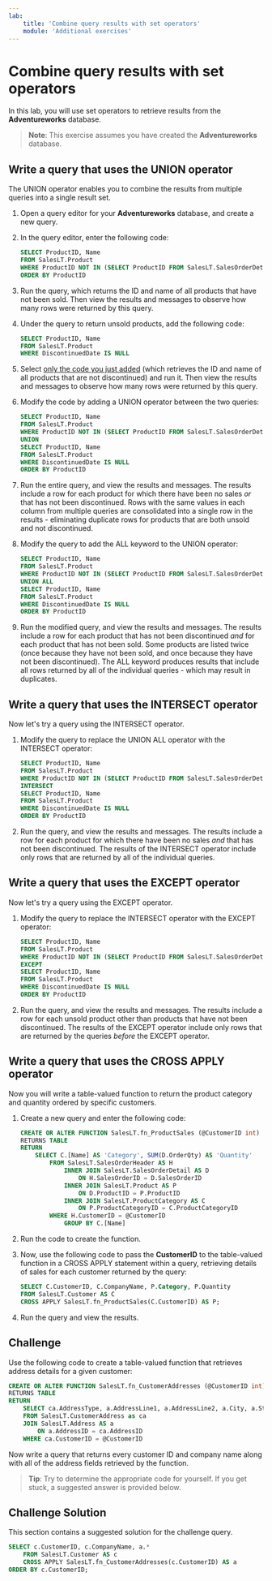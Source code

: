 ```yaml
---
lab:
    title: 'Combine query results with set operators'
    module: 'Additional exercises'
---
```

# Combine query results with set operators

In this lab, you will use set operators to retrieve results from the **Adventureworks** database.

> **Note**: This exercise assumes you have created the **Adventureworks** database.

## Write a query that uses the UNION operator

The UNION operator enables you to combine the results from multiple queries into a single result set.

1. Open a query editor for your **Adventureworks** database, and create a new query.
1. In the query editor, enter the following code:

    ```sql
    SELECT ProductID, Name
    FROM SalesLT.Product
    WHERE ProductID NOT IN (SELECT ProductID FROM SalesLT.SalesOrderDetail)
    ORDER BY ProductID
    ```

1. Run the query, which returns the ID and name of all products that have not been sold. Then view the results and messages to observe how many rows were returned by this query.
1. Under the query to return unsold products, add the following code:

    ```sql
    SELECT ProductID, Name
    FROM SalesLT.Product
    WHERE DiscontinuedDate IS NULL
    ```

1. Select <u>only the code you just added</u> (which retrieves the ID and name of all products that are not discontinued) and run it. Then view the results and messages to observe how many rows were returned by this query.
1. Modify the code by adding a UNION operator between the two queries:

    ```sql
    SELECT ProductID, Name
    FROM SalesLT.Product
    WHERE ProductID NOT IN (SELECT ProductID FROM SalesLT.SalesOrderDetail)
    UNION
    SELECT ProductID, Name
    FROM SalesLT.Product
    WHERE DiscontinuedDate IS NULL
    ORDER BY ProductID
    ```

1. Run the entire query, and view the results and messages. The results include a row for each product for which there have been no sales *or*  that has not been discontinued. Rows with the same values in each column from multiple queries are consolidated into a single row in the results - eliminating duplicate rows for products that are both unsold and not discontinued.
1. Modify the query to add the ALL keyword to the UNION operator:

    ```sql
    SELECT ProductID, Name
    FROM SalesLT.Product
    WHERE ProductID NOT IN (SELECT ProductID FROM SalesLT.SalesOrderDetail)
    UNION ALL
    SELECT ProductID, Name
    FROM SalesLT.Product
    WHERE DiscontinuedDate IS NULL
    ORDER BY ProductID
    ```

1. Run the modified query, and view the results and messages. The results include a row for each product that has not been discontinued *and* for each product that has not been sold. Some products are listed twice (once because they have not been sold, and once because they have not been discontinued). The ALL keyword produces results that include all rows returned by all of the individual queries - which may result in duplicates.

## Write a query that uses the INTERSECT operator

Now let's try a query using the INTERSECT operator.

1. Modify the query to replace the UNION ALL operator with the INTERSECT operator:

    ```sql
    SELECT ProductID, Name
    FROM SalesLT.Product
    WHERE ProductID NOT IN (SELECT ProductID FROM SalesLT.SalesOrderDetail)
    INTERSECT
    SELECT ProductID, Name
    FROM SalesLT.Product
    WHERE DiscontinuedDate IS NULL
    ORDER BY ProductID
    ```

1. Run the query, and view the results and messages. The results include a row for each product for which there have been no sales *and* that has not been discontinued. The results of the INTERSECT operator include only rows that are returned by all of the individual queries.

## Write a query that uses the EXCEPT operator

Now let's try a query using the EXCEPT operator.

1. Modify the query to replace the INTERSECT operator with the EXCEPT operator:

    ```sql
    SELECT ProductID, Name
    FROM SalesLT.Product
    WHERE ProductID NOT IN (SELECT ProductID FROM SalesLT.SalesOrderDetail)
    EXCEPT
    SELECT ProductID, Name
    FROM SalesLT.Product
    WHERE DiscontinuedDate IS NULL
    ORDER BY ProductID
    ```

1. Run the query, and view the results and messages. The results include a row for each unsold product other than products that have not been discontinued. The results of the EXCEPT operator include only rows that are returned by the queries *before* the EXCEPT operator.

## Write a query that uses the CROSS APPLY operator

Now you will write a table-valued function to return the product category and quantity ordered by specific customers.

1. Create a new query and enter the following code:

    ```sql
    CREATE OR ALTER FUNCTION SalesLT.fn_ProductSales (@CustomerID int)
    RETURNS TABLE
    RETURN
        SELECT C.[Name] AS 'Category', SUM(D.OrderQty) AS 'Quantity'
            FROM SalesLT.SalesOrderHeader AS H
                INNER JOIN SalesLT.SalesOrderDetail AS D
                    ON H.SalesOrderID = D.SalesOrderID
                INNER JOIN SalesLT.Product AS P
                    ON D.ProductID = P.ProductID
                INNER JOIN SalesLT.ProductCategory AS C
                    ON P.ProductCategoryID = C.ProductCategoryID
            WHERE H.CustomerID = @CustomerID
                GROUP BY C.[Name]
    ```

1. Run the code to create the function.

1. Now, use the following code to pass the **CustomerID** to the table-valued function in a CROSS APPLY statement within a query, retrieving details of sales for each customer returned by the query:

    ```sql
    SELECT C.CustomerID, C.CompanyName, P.Category, P.Quantity
    FROM SalesLT.Customer AS C
    CROSS APPLY SalesLT.fn_ProductSales(C.CustomerID) AS P;
    ```

1. Run the query and view the results.

## Challenge

Use the following code to create a table-valued function that retrieves address details for a given customer:

```sql
CREATE OR ALTER FUNCTION SalesLT.fn_CustomerAddresses (@CustomerID int)
RETURNS TABLE
RETURN
    SELECT ca.AddressType, a.AddressLine1, a.AddressLine2, a.City, a.StateProvince, a.CountryRegion, a.PostalCode
    FROM SalesLT.CustomerAddress as ca
    JOIN SalesLT.Address AS a
        ON a.AddressID = ca.AddressID
    WHERE ca.CustomerID = @CustomerID
```

Now write a query that returns every customer ID and company name along with all of the address fields retrieved by the function.

> **Tip**: Try to determine the appropriate code for yourself. If you get stuck, a suggested answer is provided below.

## Challenge Solution

This section contains a suggested solution for the challenge query.

```sql
SELECT c.CustomerID, c.CompanyName, a.*
    FROM SalesLT.Customer AS c
    CROSS APPLY SalesLT.fn_CustomerAddresses(c.CustomerID) AS a
ORDER BY c.CustomerID;
```
